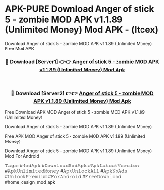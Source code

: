 # APK-PURE Download Anger of stick 5 - zombie MOD APK v1.1.89 (Unlimited Money) Mod APK - (ltcex)
Download Anger of stick 5 - zombie MOD APK v1.1.89 (Unlimited Money) Free Mod APK

<div align="center">
<h3>🔴 Download [Server1] 👉👉 <a href="https://apk-comot.site?title=Anger_of_stick_5_-_zombie_MOD_APK_v1.1.89_(Unlimited_Money)">Anger of stick 5 - zombie MOD APK v1.1.89 (Unlimited Money) Mod Apk</a></h3><br>

<h3>🔴 Download [Server2] 👉👉 <a href="https://apk-comot.site?title=Anger_of_stick_5_-_zombie_MOD_APK_v1.1.89_(Unlimited_Money)">Anger of stick 5 - zombie MOD APK v1.1.89 (Unlimited Money) Mod Apk</a></h3>
</div>


Free Download APK MOD Anger of stick 5 - zombie MOD APK v1.1.89 (Unlimited Money)

Download Anger of stick 5 - zombie MOD APK v1.1.89 (Unlimited Money) 

Free APK MOD Anger of stick 5 - zombie MOD APK v1.1.89 (Unlimited Money) 

Download Anger of stick 5 - zombie MOD APK v1.1.89 (Unlimited Money) Mod For Android

𝚃𝚊𝚐𝚜: #𝙼𝚘𝚍𝙰𝚙𝚔 #𝙳𝚘𝚠𝚗𝚕𝚘𝚊𝚍𝙼𝚘𝚍𝙰𝚙𝚔 #𝙰𝚙𝚔𝙻𝚊𝚝𝚎𝚜𝚝𝚅𝚎𝚛𝚜𝚒𝚘𝚗 #𝙰𝚙𝚔𝚄𝚗𝚕𝚒𝚖𝚒𝚝𝚎𝚍𝙼𝚘𝚗𝚎𝚢 #𝙰𝚙𝚔𝚄𝚗𝚕𝚘𝚌𝚔𝙰𝚕𝚕 #𝙰𝚙𝚔𝙽𝚘𝙰𝚍𝚜 #𝚄𝚗𝚕𝚘𝚌𝚔𝙿𝚛𝚎𝚖𝚒𝚞𝚖 #𝙵𝚘𝚛𝙰𝚗𝚍𝚛𝚘𝚒𝚍 #𝙵𝚛𝚎𝚎𝙳𝚘𝚠𝚗𝚕𝚘𝚊𝚍 #home_design_mod_apk